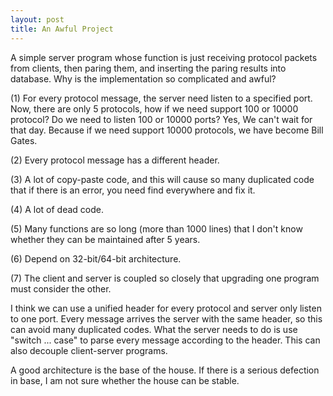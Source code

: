 ```yaml
---
layout: post
title: An Awful Project
---
```

A simple server program whose function is just receiving protocol packets from clients, then paring them, and inserting the paring results into database. Why is the implementation so complicated and awful?  

(1) For every protocol message, the server need listen to a specified port. Now, there are only 5 protocols, how if we need support 100 or 10000 protocol? Do we need to listen 100 or 10000 ports? Yes, We can't wait for that day. Because if we need support 10000 protocols, we have become Bill Gates.  

(2) Every protocol message has a different header.  

(3) A lot of copy-paste code, and this will cause so many duplicated code that if there is an error, you need find everywhere and fix it.

(4) A lot of dead code.

(5) Many functions are so long (more than 1000 lines) that I don't know whether they can be maintained after 5 years. 

(6) Depend on 32-bit/64-bit architecture. 

(7) The client and server is coupled so closely that upgrading one program must consider the other. 

I think we can use a unified header for every protocol and server only listen to one port. Every message arrives the server with the same header, so this can avoid many duplicated codes. What the server needs to do is use "switch ... case" to parse every message according to the header. This can also decouple client-server programs.

A good architecture is the base of the house. If there is a serious defection in base, I am not sure whether the house can be stable.
